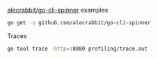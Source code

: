 [alecrabbit/go-cli-spinner](https://github.com/alecrabbit/go-cli-spinner) examples

```bash
go get -u github.com/alecrabbit/go-cli-spinner
```

Traces

```bash
go tool trace -http=:8080 profiling/trace.out
```


